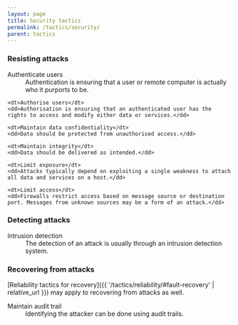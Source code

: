 ```yaml
---
layout: page
title: Security tactics
permalink: /tactics/security/
parent: tactics
---
```


### Resisting attacks

<dl>
    <dt>Authenticate users</dt>
    <dd>Authentication is ensuring that a user or remote computer is actually who it purports to be.</dd>
    
    <dt>Authorise users</dt>
    <dd>Authorisation is ensuring that an authenticated user has the rights to access and modify either data or services.</dd>
    
    <dt>Maintain data confidentiality</dt>
    <dd>Data should be protected from unauthorised access.</dd>
    
    <dt>Maintain integrity</dt>
    <dd>Data should be delivered as intended.</dd>
    
    <dt>Limit exposure</dt>
    <dd>Attacks typically depend on exploiting a single weakness to attach all data and services on a host.</dd>
    
    <dt>Limit access</dt>
    <dd>Firewalls restrict access based on message source or destination port. Messages from unknown sources may be a form of an attack.</dd>
</dl>

### Detecting attacks

<dl>
    <dt>Intrusion detection</dt>
    <dd>The detection of an attack is usually through an intrusion detection system.</dd>
</dl>

### Recovering from attacks

[Reliability tactics for recovery]({{ '/tactics/reliability/#fault-recovery' | relative_url }}) may apply to recovering from attacks as well.

<dl>
    <dt>Maintain audit trail</dt>
    <dd>Identifying the attacker can be done using audit trails.</dd>
</dl>
